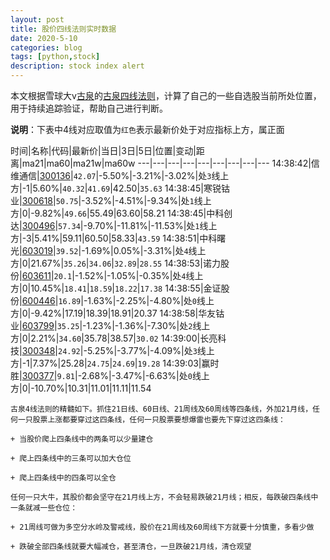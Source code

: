 ```yaml
---
layout: post
title: 股价四线法则实时数据
date: 2020-5-10
categories: blog
tags: [python,stock]
description: stock index alert
---
```



本文根据雪球大v[古泉](https://xueqiu.com/u/7148646888)的[古泉四线法则](https://xueqiu.com/7148646888/130498192)，计算了自己的一些自选股当前所处位置，用于持续追踪验证，帮助自己进行判断。

**说明**：下表中4线对应取值为`红色`表示最新价处于对应指标上方，属正面

时间|名称|代码|最新价|当日|3日|5日|位置|变动|距离|ma21|ma60|ma21w|ma60w
---|---|---|---|---|---|---|---|---
14:38:42|信维通信|[300136](https://xueqiu.com/S/SZ300136)|`42.07`|-5.50%|-3.21%|-3.02%|处`3`线上方|-1|5.60%|`40.32`|`41.69`|42.50|`35.63`
14:38:45|寒锐钴业|[300618](https://xueqiu.com/S/SZ300618)|`50.75`|-3.52%|-4.51%|-9.34%|处`1`线上方|0|-9.82%|`49.66`|55.49|63.60|58.21
14:38:45|中科创达|[300496](https://xueqiu.com/S/SZ300496)|`57.34`|-9.70%|-11.81%|-11.53%|处`1`线上方|-3|5.41%|59.11|60.50|58.33|`43.59`
14:38:51|中科曙光|[603019](https://xueqiu.com/S/SH603019)|`39.52`|-1.69%|0.05%|-3.31%|处`4`线上方|0|21.67%|`35.26`|`34.06`|`32.89`|`28.55`
14:38:53|诺力股份|[603611](https://xueqiu.com/S/SH603611)|`20.1`|-1.52%|-1.05%|-0.35%|处`4`线上方|0|10.45%|`18.41`|`18.59`|`18.22`|`17.38`
14:38:55|金证股份|[600446](https://xueqiu.com/S/SH600446)|`16.89`|-1.63%|-2.25%|-4.80%|处`0`线上方|0|-9.42%|17.19|18.39|18.91|20.37
14:38:58|华友钴业|[603799](https://xueqiu.com/S/SH603799)|`35.25`|-1.23%|-1.36%|-7.30%|处`2`线上方|0|2.21%|`34.60`|35.78|38.57|`30.02`
14:39:00|长亮科技|[300348](https://xueqiu.com/S/SZ300348)|`24.92`|-5.25%|-3.77%|-4.09%|处`3`线上方|-1|7.37%|25.28|`24.75`|`24.69`|`19.28`
14:39:03|赢时胜|[300377](https://xueqiu.com/S/SZ300377)|`9.81`|-2.68%|-3.47%|-6.63%|处`0`线上方|0|-10.70%|10.31|11.01|11.11|11.54

```
古泉4线法则的精髓如下。抓住21日线、60日线、21周线及60周线等四条线，外加21月线，任何一只股票上涨都要穿过这四条线，任何一只股票要想爆雷也要先下穿过这四条线：

+ 当股价爬上四条线中的两条可以少量建仓

+ 爬上四条线中的三条可以加大仓位

+ 爬上四条线中的四条可以全仓

任何一只大牛，其股价都会坚守在21月线上方，不会轻易跌破21月线；相反，每跌破四条线中一条就减一些仓位：

+ 21周线可做为多空分水岭及警戒线，股价在21周线及60周线下方就要十分慎重，多看少做

+ 跌破全部四条线就要大幅减仓，甚至清仓，一旦跌破21月线，清仓观望
```